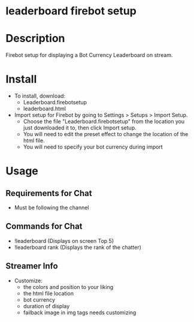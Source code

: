 # leaderboard firebot setup

# Description
Firebot setup for displaying a Bot Currency Leaderboard on stream.

# Install
+ To install, download:
  + Leaderboard.firebotsetup
  + leaderboard.html
+ Import setup for Firebot by going to Settings > Setups > Import Setup.
  + Choose the file "Leaderboard.firebotsetup" from the location you just downloaded it to, then click Import setup. 
  + You will need to edit the preset effect to change the location of the html file.
  + You will need to specify your bot currency during import

# Usage

## Requirements for Chat
+ Must be following the channel

## Commands for Chat
+ !leaderboard (Displays on screen Top 5)
+ !leaderboard rank (Displays the rank of the chatter)

## Streamer Info
+ Customize:
  + the colors and position to your liking
  + the html file location
  + bot currency
  + duration of display
  + failback image in img tags needs customizing
